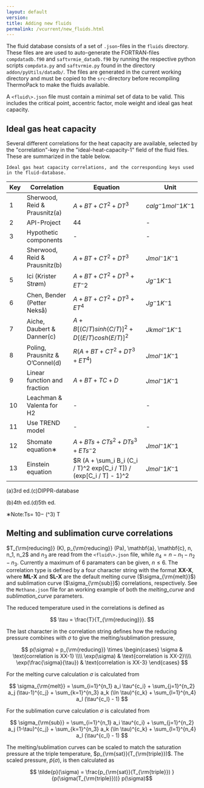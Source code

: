 ```yaml
---
layout: default
version: 
title: Adding new fluids
permalink: /vcurrent/new_fluids.html
---
```


The fluid database consists of a set of
`.json`-files in the
`fluids` directory. These files are
are used to auto-generate the FORTRAN-files
`compdatadb.f90` and
`saftvrmie_datadb.f90` by running
the respective python scripts
`compdata.py` and
`saftvrmie.py` found in the
directory `addon/pyUtils/datadb/`.
The files are generated in the current working directory and must be
copied to the `src`-directory
before recompiling ThermoPack to make the fluids available.

A `<fluid\>.json` file must
contain a minimal set of data to be valid. This includes the critical
point, accentric factor, mole weight and ideal gas heat capacity.

## Ideal gas heat capacity

Several different correlations for the heat capacity are available,
selected by the "correlation"-key in the "ideal-heat-capacity-1" field
of the fluid files. These are summarized in the table below.


```
Ideal gas heat capacity correlations, and the corresponding keys used in the fluid-database.
```

| Key | Correlation                         | Equation                                                            | Unit                  |
|-----|-------------------------------------|---------------------------------------------------------------------|-----------------------|
| 1   | Sherwood, Reid & Prausnitz(a)       | $A + BT + CT^2 + DT^3$                                              | $cal g^-1 mol^-1 K^-1$ |
| 2   | API-Project                         | 44                                                                  | -                     |
| 3   | Hypothetic components               | -                                                                   | -                     |
| 4   | Sherwood, Reid & Prausnitz(b)       | $A + BT + CT^2 + DT^3$                                              | $J mol^-1 K^-1$       |
| 5   | Ici (Krister Strøm)                | $A + BT + CT^2 + DT^3 + ET^-2$                                      | $J g^-1 K^-1$         |
| 6   | Chen, Bender (Petter Nekså)         | $A + BT + CT^2 + DT^3 + ET^4$                                       | $J g^-1 K^-1$         |
| 7   | Aiche, Daubert & Danner(c)          | $A + B [ (C / T) sinh(C/T) ]^2 + D [ (E / T) cosh(E / T) ]^2$       | $J kmol^-1 K^-1$      |
| 8   | Poling, Prausnitz & O’Connel(d)     | $R ( A + BT + CT^2 + DT^3 + ET^4 )$                                 | $J mol^-1 K^-1$       |
| 9   | Linear function and fraction       | $A + BT + TC + D$                                                   | $J mol^-1 K^-1$       |
| 10  | Leachman & Valenta for H2           | -                                                                   | -                     |
| 11  | Use TREND model                     | -                                                                   | -                     |
| 12  | Shomate equation∗                   | $A + B Ts + C Ts^2 + D Ts^3 + E Ts^-2$                              | $J mol^-1 K^-1$       |
| 13  | Einstein equation                  | $R (A + \sum_i B_i (C_i / T)^2 exp[C_i / T]) / (exp[C_i / T] - 1)^2 |  $J mol^-1 K^-1$  |

(a)3rd ed.(c)DIPPR-database

(b)4th ed.(d)5th ed.

∗Note:Ts= 10− (^3) T


## Melting and sublimation curve correlations

$T_{\rm{reducing}} (K), p_{\rm{reducing}} (Pa), \mathbf{a}, \mathbf{c}, n, n_1, n_2$ and $n_3$ are read from the `<fluid\>.json` file, while $n_4 = n-n_1- n_2-n_3$. Currently  a maximum of 6 paramaters can be given, $n \leq 6$. The correlation type is defined by a four character string with the format **XX-X**, where **ML-X** and **SL-X** are the default melting curve ($\sigma_{\rm{melt}}$) and sublimation curve ($\sigma_{\rm{sub}}$) correlations, respectively. See the `Methane.json` file for an working example of both the *melting_curve* and *sublimation_curve* parameters.

The reduced temperature used in the correlations is  defined as

$$ \tau = \frac{T}{T_{\rm{reducing}}}. $$

The last character in the correlation string defines how the reducing pressure combines with $\sigma$ to give the melting/sublimation pressure,

$$
p(\sigma) = p_{\rm{reducing}} \times
\begin{cases} 
\sigma & \text{correlation is XX-1} \\\\
\exp(\sigma)  & \text{correlation is XX-2}\\\\
\exp(\frac{\sigma}{\tau})  & \text{correlation is XX-3}
\end{cases}
$$

For the melting curve calculation $\sigma$ is calculated from

$$ \sigma_{\rm{melt}} = \sum_{i=1}^{n_1} a_i \tau^{c_i}  + \sum_{j=1}^{n_2} a_j (\tau-1)^{c_j} + \sum_{k=1}^{n_3} a_k (\ln \tau)^{c_k} + \sum_{l=1}^{n_4} a_l (\tau^{c_l} - 1)  $$

For the sublimation curve calculation $\sigma$ is calculated from

$$ \sigma_{\rm{sub}} = \sum_{i=1}^{n_1} a_i \tau^{c_i}  + \sum_{j=1}^{n_2} a_j (1-\tau)^{c_j} + \sum_{k=1}^{n_3} a_k (\ln \tau)^{c_k} + \sum_{l=1}^{n_4} a_l (\tau^{c_l} - 1)  $$

The melting/sublimation curves can be scaled to match the saturation pressure at the triple temperature, $p_{\rm{sat}}(T_{\rm{triple}})$. The scaled pressure, $\tilde{p}(\sigma)$, is then calculated as

$$ \tilde{p}(\sigma) = \frac{p_{\rm{sat}}(T_{\rm{triple}}) }{p(\sigma(T_{\rm{triple}}))} p(\sigma)$$
